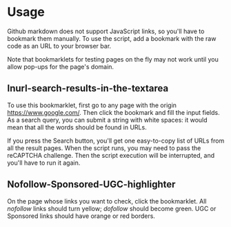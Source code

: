 # Usage

Github markdown does not support JavaScript links, so you'll have to bookmark them manually. To use the script, add a bookmark with the raw code as an URL to your browser bar.

Note that bookmarklets for testing pages on the fly may not work until you allow pop-ups for the page's domain.

## Inurl-search-results-in-the-textarea

To use this bookmarklet, first go to any page with the origin https://www.google.com/. Then click the bookmark and fill the input fields. As a search query, you can submit a string with white spaces: it would mean that all the words should be found in URLs. 

If you press the Search button, you'll get one easy-to-copy list of URLs from all the result pages. When the script runs, you may need to pass the reCAPTCHA challenge. Then the script execution will be interrupted, and you'll have to run it again.

## Nofollow-Sponsored-UGC-highlighter

On the page whose links you want to check, click the bookmarklet. All *nofollow* links should turn yellow; *dofollow* should become green. UGC or Sponsored links should have orange or red borders.




